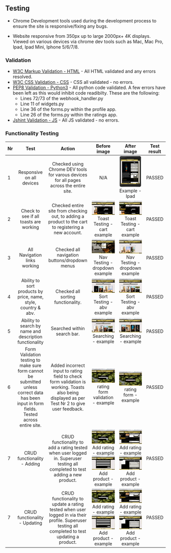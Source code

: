 ## Testing

* Chrome Development tools used during the development process to ensure the site is responsive/fixing any bugs.

* Website responsive from 350px up to large 2000px+ 4K displays. Viewed on various devices via chrome dev tools such as Mac, Mac Pro, Ipad, Ipad Mini, Iphone 5/6/7/8. 

### Validation

* [W3C Markup Validation - HTML](https://validator.w3.org/) - All HTML validated and any errors resolved.
* [W3C CSS Validation - CSS](https://jigsaw.w3.org/css-validator/) - CSS all validated - no errors.
* [PEP8 Validation - Python3](http://pep8online.com/) - All python code validated. A few errors have been left as this would inhibit code readibilty. These are the following:
    * Lines 72/73 of the webhook_handler.py
    * Line 11 of widgets.py
    * Line 36 of the forms.py within the profile app.
    * Line 26 of the forms.py within the ratings app.
* [Jshint Validation - JS](https://jshint.com/) - All JS validated - no errors.

### Functionality Testing

| Nr | Test          | Action | Before image  | After image  | Test result |
| ---|:-------------:| :----: | :-----:| :-----:| :-----:|
| 1 | Responsive on all devices  | Checked using Chrome DEV tools for varous devices for all pages across the entire site. | N/A | ![Responsive_testing](static/readme-docs/images/responsive_testing.png) Example - Ipad | PASSED |
| 2 |  Check to see if all toasts are working | Checked entire site from checking out, to adding a product to the cart to registering a new account. | ![toasts_testing](static/readme-docs/images/toast_testing_before.png) Toast Testing - cart example  |  ![toasts_testing](static/readme-docs/images/toast_testing_after.png) Toast Testing - cart example | PASSED |
| 3 |  All Navigation links working | Checked all navigation buttons/dropdown menus | ![nav_testing](static/readme-docs/images/nav_testing_before.png) Nav Testing - dropdown example  |  ![nav_testing](static/readme-docs/images/nav_testing_after.png) Nav Testing - dropdown example | PASSED |
| 4 |  Ability to sort products by price, name, style, country & abv. | Checked all sorting functionality. | ![sort_testing](static/readme-docs/images/sort_testing_before.png) Sort Testing - abv example  |  ![sort_testing](static/readme-docs/images/sort_testing_after.png) Sort Testing - abv example | PASSED |
| 5 |  Ability to search by name and description functionality | Searched within search bar. | ![search_testing](static/readme-docs/images/search_testing_before.png) Searching - example  |  ![search_testing](static/readme-docs/images/search_testing_after.png) Searching - example | PASSED |
| 6 |  Form Validation testing to make sure form cannot be submitted unless correct data has been input in form fields. Tested across entire site. | Added incorrect input to rating field to check form validation is working. Toasts also being displayed as per Test Nr 2 to give user feedback. | ![val_testing](static/readme-docs/images/val_testing_before.png) rating form validation - example  |  ![val_testing](static/readme-docs/images/val_testing_after.png) rating form - example | PASSED |
| 7 |  CRUD functionality - Adding | CRUD functionality to add a rating tested when user logged in. Superuser testing all completed to test adding a new product. |![CRUD_testing](static/readme-docs/images/crud_addrating_testing_before.png) Add rating - example ![CRUD_testing](static/readme-docs/images/crud_addproduct_testing_before.png) Add product - example |  ![CRUD_testing](static/readme-docs/images/crud_addrating_testing_after.png) Add rating - example ![CRUD_testing](static/readme-docs/images/crud_addproduct_testing_after.png) Add product - example | PASSED |
| 7 |  CRUD functionality - Updating | CRUD functionality to update a rating tested when user logged in via their profile. Superuser testing all completed to test updating a product. |![CRUD_testing](static/readme-docs/images/crud_addrating_testing_before.png) Add rating - example ![CRUD_testing](static/readme-docs/images/crud_addproduct_testing_before.png) Add product - example |  ![CRUD_testing](static/readme-docs/images/crud_addrating_testing_after.png) Add rating - example ![CRUD_testing](static/readme-docs/images/crud_addproduct_testing_after.png) Add product - example | PASSED |